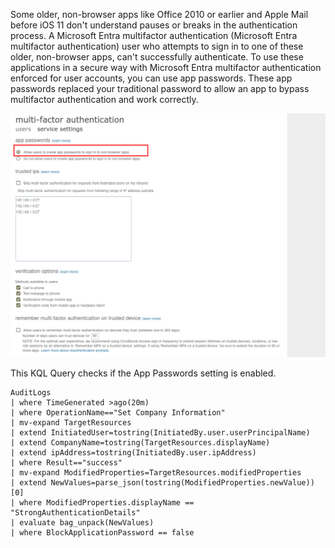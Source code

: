 Some older, non-browser apps like Office 2010 or earlier and Apple Mail before iOS 11 don't understand pauses or breaks in the authentication process. A Microsoft Entra multifactor authentication (Microsoft Entra multifactor authentication) user who attempts to sign in to one of these older, non-browser apps, can't successfully authenticate. To use these applications in a secure way with Microsoft Entra multifactor authentication enforced for user accounts, you can use app passwords. These app passwords replaced your traditional password to allow an app to bypass multifactor authentication and work correctly.  


![alt text](https://github.com/le0li9ht/Microsoft-Sentinel-Queries/blob/main/EntraID/Images/AppPasswords.png)    
  
This KQL Query checks if the App Passwords setting is enabled.

```
AuditLogs
| where TimeGenerated >ago(20m)
| where OperationName=="Set Company Information"
| mv-expand TargetResources
| extend InitiatedUser=tostring(InitiatedBy.user.userPrincipalName)
| extend CompanyName=tostring(TargetResources.displayName)
| extend ipAddress=tostring(InitiatedBy.user.ipAddress)
| where Result=="success"
| mv-expand ModifiedProperties=TargetResources.modifiedProperties
| extend NewValues=parse_json(tostring(ModifiedProperties.newValue))[0]
| where ModifiedProperties.displayName == "StrongAuthenticationDetails"
| evaluate bag_unpack(NewValues)
| where BlockApplicationPassword == false
```

